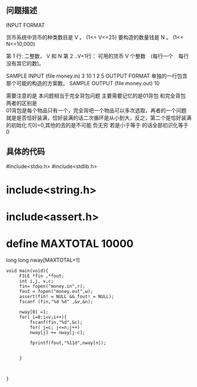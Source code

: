 ## 问题描述
INPUT FORMAT

货币系统中货币的种类数目是 V 。 (1<= V<=25)
要构造的数量钱是 N 。 (1<= N<=10,000)

第 1 行:   二整数， V 和 N 
第 2 ..V+1行： 可用的货币 V 个整数　(每行一个　每行没有其它的数)。 

SAMPLE INPUT (file money.in) 
3 10
1 2 5
OUTPUT FORMAT
单独的一行包含那个可能的构造的方案数。
SAMPLE OUTPUT (file money.out)
10

需要注意的是 本问题相当于完全背包问题
 主要需要记忆的是01背包 和完全背包  两者的区别是  
 01背包是每个物品只有一个，完全背吧一个物品可以多次选取，再者的一个问题就是是否恰好装满，恰好装满的话二次循环是从小到大，反之，第二个是恰好装满的初始化 f[0]=0,其他的去的是不可能 负无穷 若是小于等于 的话全部初识化等于0
 
 ## 具体的代码
 #include<stdio.h> 
 #include<stdlib.h>
 # include<string.h>
 # include<assert.h>
  # define MAXTOTAL 10000
  long long nway[MAXTOTAL+1]

    void main(void){
         FILE *fin ,*fout;
         int i,j, v,c;
         fin= fopen("money.in",r);
         fout = fopen("money.out",w);
         assert(fin! = NULL && fout! = NULL);
         fscanf (fin,"%d %d" ,&v,&n);

         nway[0] =1;
         for( i=0;i<v;i++){
             fscanf(fin,"%d",&c);
             for( j=c; j<=n;j++)
             nway[j] += nway[j-c];

             fprintf(fout,"%11d",nway[n]);


         }



    }

